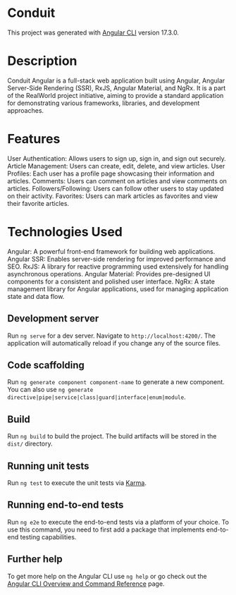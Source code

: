 # Conduit

This project was generated with [Angular CLI](https://github.com/angular/angular-cli) version 17.3.0.

# Description

Conduit Angular is a full-stack web application built using Angular, Angular Server-Side Rendering (SSR), RxJS, Angular Material, and NgRx. It is a part of the RealWorld project initiative, aiming to provide a standard application for demonstrating various frameworks, libraries, and development approaches.

# Features

User Authentication: Allows users to sign up, sign in, and sign out securely.
Article Management: Users can create, edit, delete, and view articles.
User Profiles: Each user has a profile page showcasing their information and articles.
Comments: Users can comment on articles and view comments on articles.
Followers/Following: Users can follow other users to stay updated on their activity.
Favorites: Users can mark articles as favorites and view their favorite articles.

# Technologies Used

Angular: A powerful front-end framework for building web applications.
Angular SSR: Enables server-side rendering for improved performance and SEO.
RxJS: A library for reactive programming used extensively for handling asynchronous operations.
Angular Material: Provides pre-designed UI components for a consistent and polished user interface.
NgRx: A state management library for Angular applications, used for managing application state and data flow.


## Development server

Run `ng serve` for a dev server. Navigate to `http://localhost:4200/`. The application will automatically reload if you change any of the source files.

## Code scaffolding

Run `ng generate component component-name` to generate a new component. You can also use `ng generate directive|pipe|service|class|guard|interface|enum|module`.

## Build

Run `ng build` to build the project. The build artifacts will be stored in the `dist/` directory.

## Running unit tests

Run `ng test` to execute the unit tests via [Karma](https://karma-runner.github.io).

## Running end-to-end tests

Run `ng e2e` to execute the end-to-end tests via a platform of your choice. To use this command, you need to first add a package that implements end-to-end testing capabilities.

## Further help

To get more help on the Angular CLI use `ng help` or go check out the [Angular CLI Overview and Command Reference](https://angular.io/cli) page.
